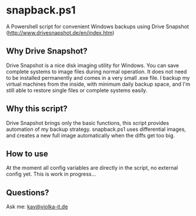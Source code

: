 snapback.ps1
============

A Powershell script for convenient Windows backups using Drive Snapshot (http://www.drivesnapshot.de/en/index.htm)

Why Drive Snapshot?
-------------------

Drive Snapshot is a nice disk imaging utility for Windows. You can save complete systems to image files during
normal operation. It does not need to be installed permanently and comes in a very small .exe file. I backup my
virtual machines from the inside, with minimum daily backup space, and I'm still able to restore single files or
complete systems easily.


Why this script?
----------------

Drive Snapshot brings only the basic functions, this script provides automation of my backup strategy. snapback.ps1
uses differential images, and creates a new full image automatically when the diffs get too big.

How to use
----------

At the moment all config variables are directly in the script, no external config yet. This is work in progress...


Questions?
----------
Ask me: kav@violka-it.de
